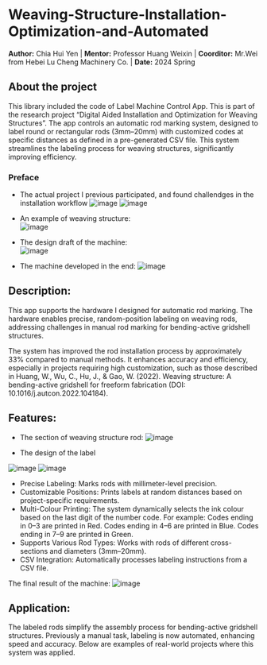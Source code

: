 # Weaving-Structure-Installation-Optimization-and-Automated
**Author:** Chia Hui Yen | 
**Mentor:** Professor Huang Weixin | 
**Coorditor:** Mr.Wei from Hebei Lu Cheng Machinery Co. | 
**Date:** 2024 Spring  

## About the project  
This library included the code of Label Machine Control App. This is part of the research project “Digital Aided Installation and Optimization for Weaving Structures”. The app controls an automatic rod marking system, designed to label round or rectangular rods (3mm–20mm) with customized codes at specific distances as defined in a pre-generated CSV file. This system streamlines the labeling process for weaving structures, significantly improving efficiency.  

### Preface  
- The actual project I previous participated, and found challendges in the installation workflow
![image](https://github.com/user-attachments/assets/92a2786a-2804-45dd-9c4b-10282c22f4ce)
![image](https://github.com/user-attachments/assets/eab4bb4a-7ed3-45af-b95c-a84d4188b5e8)
- An example of weaving structure:  
![image](https://github.com/user-attachments/assets/02b4bc96-e3de-4e11-8339-9bc1c4ed72f8)

- The design draft of the machine:  
![image](https://github.com/user-attachments/assets/22eb9002-d08d-4fe4-802f-878a4dc6f411)  

- The machine developed in the end:
![image](https://github.com/user-attachments/assets/bfffeed1-4324-43eb-ad15-ed9dee3c3e99)


## Description:
This app supports the hardware I designed for automatic rod marking. The hardware enables precise, random-position labeling on weaving rods, addressing challenges in manual rod marking for bending-active gridshell structures.  

The system has improved the rod installation process by approximately 33% compared to manual methods. It enhances accuracy and efficiency, especially in projects requiring high customization, such as those described in Huang, W., Wu, C., Hu, J., & Gao, W. (2022). Weaving structure: A bending-active gridshell for freeform fabrication (DOI: 10.1016/j.autcon.2022.104184).  

## Features:  
- The section of weaving structure rod:
![image](https://github.com/user-attachments/assets/3492cd20-0831-4f46-89f5-f3aa6bb9e6e2)

- The design of the label

![image](https://github.com/user-attachments/assets/b7f1adda-6612-48db-b894-be40f55b5e41)
![image](https://github.com/user-attachments/assets/cc4e3a9f-e56c-49d6-84d6-469e8ff6a964)

- Precise Labeling: Marks rods with millimeter-level precision.
- Customizable Positions: Prints labels at random distances based on project-specific requirements.
- Multi-Colour Printing: The system dynamically selects the ink colour based on the last digit of the number code. For example:
    Codes ending in 0–3 are printed in Red.
    Codes ending in 4–6 are printed in Blue.
    Codes ending in 7–9 are printed in Green.
- Supports Various Rod Types: Works with rods of different cross-sections and diameters (3mm–20mm).
- CSV Integration: Automatically processes labeling instructions from a CSV file.  


The final result of the machine:
![image](https://github.com/user-attachments/assets/0623a1ea-77a6-4372-9be9-f6a77336d4f6)


## Application:
The labeled rods simplify the assembly process for bending-active gridshell structures. Previously a manual task, labeling is now automated, enhancing speed and accuracy. Below are examples of real-world projects where this system was applied.

